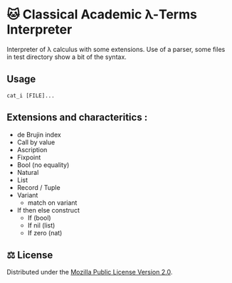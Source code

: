 # 🐱 Classical Academic λ-Terms Interpreter

Interpreter of λ calculus with some extensions.
Use of a parser, some files in test directory show a bit of the syntax.

## Usage

`cat_i [FILE]...`

## Extensions and characteritics :
- de Brujin index
- Call by value
- Ascription
- Fixpoint
- Bool (no equality)
- Natural
- List
- Record / Tuple
- Variant
  + match on variant
- If then else construct
  + If       (bool)
  + If nil   (list)
  + If zero  (nat)

## ⚖️  License

Distributed under the [Mozilla Public License Version 2.0](./LICENSE).
